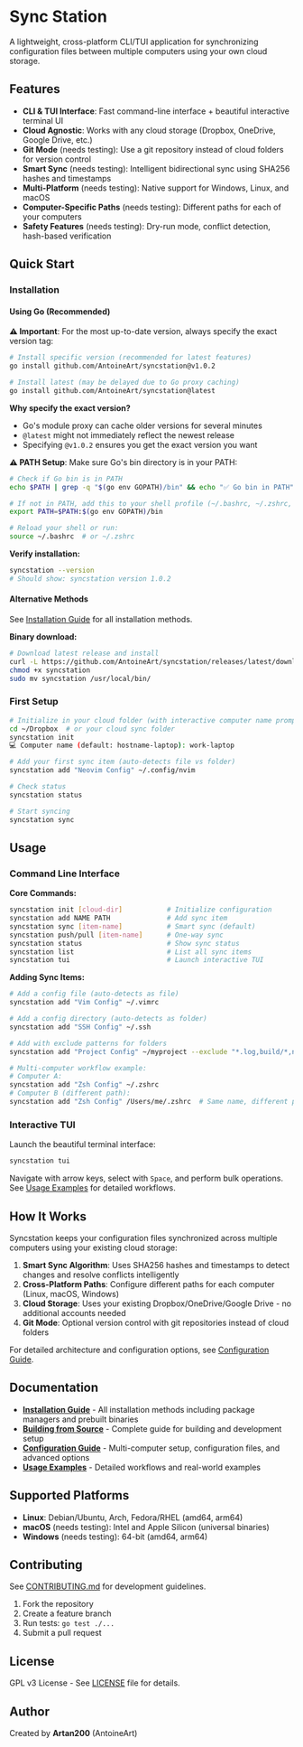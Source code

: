 # Sync Station

A lightweight, cross-platform CLI/TUI application for synchronizing configuration files between multiple computers using your own cloud storage.

## Features

- **CLI & TUI Interface**: Fast command-line interface + beautiful interactive terminal UI
- **Cloud Agnostic**: Works with any cloud storage (Dropbox, OneDrive, Google Drive, etc.)
- **Git Mode** (needs testing): Use a git repository instead of cloud folders for version control
- **Smart Sync** (needs testing): Intelligent bidirectional sync using SHA256 hashes and timestamps
- **Multi-Platform** (needs testing): Native support for Windows, Linux, and macOS
- **Computer-Specific Paths** (needs testing): Different paths for each of your computers
- **Safety Features** (needs testing): Dry-run mode, conflict detection, hash-based verification

## Quick Start

### Installation

#### Using Go (Recommended)

**⚠️ Important**: For the most up-to-date version, always specify the exact version tag:

```bash
# Install specific version (recommended for latest features)
go install github.com/AntoineArt/syncstation@v1.0.2

# Install latest (may be delayed due to Go proxy caching)
go install github.com/AntoineArt/syncstation@latest
```

**Why specify the exact version?**
- Go's module proxy can cache older versions for several minutes
- `@latest` might not immediately reflect the newest release
- Specifying `@v1.0.2` ensures you get the exact version you want

**⚠️ PATH Setup**: Make sure Go's bin directory is in your PATH:
```bash
# Check if Go bin is in PATH
echo $PATH | grep -q "$(go env GOPATH)/bin" && echo "✅ Go bin in PATH" || echo "❌ Go bin NOT in PATH"

# If not in PATH, add this to your shell profile (~/.bashrc, ~/.zshrc, etc.)
export PATH=$PATH:$(go env GOPATH)/bin

# Reload your shell or run:
source ~/.bashrc  # or ~/.zshrc
```

**Verify installation:**
```bash
syncstation --version
# Should show: syncstation version 1.0.2
```

#### Alternative Methods

See [Installation Guide](docs/INSTALLATION.md) for all installation methods.

**Binary download:**
```bash
# Download latest release and install
curl -L https://github.com/AntoineArt/syncstation/releases/latest/download/syncstation-linux-amd64 -o syncstation
chmod +x syncstation
sudo mv syncstation /usr/local/bin/
```

### First Setup

```bash
# Initialize in your cloud folder (with interactive computer name prompt)
cd ~/Dropbox  # or your cloud sync folder
syncstation init
💻 Computer name (default: hostname-laptop): work-laptop

# Add your first sync item (auto-detects file vs folder)
syncstation add "Neovim Config" ~/.config/nvim

# Check status
syncstation status

# Start syncing
syncstation sync
```

## Usage

### Command Line Interface

**Core Commands:**
```bash
syncstation init [cloud-dir]           # Initialize configuration
syncstation add NAME PATH              # Add sync item
syncstation sync [item-name]           # Smart sync (default)
syncstation push/pull [item-name]      # One-way sync
syncstation status                     # Show sync status
syncstation list                       # List all sync items
syncstation tui                        # Launch interactive TUI
```

**Adding Sync Items:**
```bash
# Add a config file (auto-detects as file)
syncstation add "Vim Config" ~/.vimrc

# Add a config directory (auto-detects as folder)  
syncstation add "SSH Config" ~/.ssh

# Add with exclude patterns for folders
syncstation add "Project Config" ~/myproject --exclude "*.log,build/*,node_modules"

# Multi-computer workflow example:
# Computer A: 
syncstation add "Zsh Config" ~/.zshrc
# Computer B (different path):
syncstation add "Zsh Config" /Users/me/.zshrc  # Same name, different path
```

### Interactive TUI

Launch the beautiful terminal interface:
```bash
syncstation tui
```

Navigate with arrow keys, select with `Space`, and perform bulk operations. See [Usage Examples](docs/USAGE_EXAMPLES.md) for detailed workflows.

## How It Works

Syncstation keeps your configuration files synchronized across multiple computers using your existing cloud storage:

1. **Smart Sync Algorithm**: Uses SHA256 hashes and timestamps to detect changes and resolve conflicts intelligently
2. **Cross-Platform Paths**: Configure different paths for each computer (Linux, macOS, Windows)
3. **Cloud Storage**: Uses your existing Dropbox/OneDrive/Google Drive - no additional accounts needed
4. **Git Mode**: Optional version control with git repositories instead of cloud folders

For detailed architecture and configuration options, see [Configuration Guide](docs/CONFIGURATION.md).

## Documentation

- **[Installation Guide](docs/INSTALLATION.md)** - All installation methods including package managers and prebuilt binaries
- **[Building from Source](docs/BUILDING.md)** - Complete guide for building and development setup  
- **[Configuration Guide](docs/CONFIGURATION.md)** - Multi-computer setup, configuration files, and advanced options
- **[Usage Examples](docs/USAGE_EXAMPLES.md)** - Detailed workflows and real-world examples

## Supported Platforms

- **Linux**: Debian/Ubuntu, Arch, Fedora/RHEL (amd64, arm64)
- **macOS** (needs testing): Intel and Apple Silicon (universal binaries)
- **Windows** (needs testing): 64-bit (amd64, arm64)

## Contributing

See [CONTRIBUTING.md](CONTRIBUTING.md) for development guidelines.

1. Fork the repository
2. Create a feature branch  
3. Run tests: `go test ./...`
4. Submit a pull request

## License

GPL v3 License - See [LICENSE](LICENSE) file for details.

## Author

Created by **Artan200** (AntoineArt)
